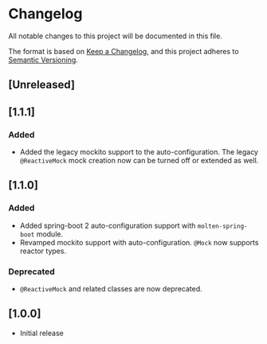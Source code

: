 # Changelog
All notable changes to this project will be documented in this file.

The format is based on [Keep a Changelog](https://keepachangelog.com/en/1.0.0/),
and this project adheres to [Semantic Versioning](https://semver.org/spec/v2.0.0.html).

## [Unreleased]

## [1.1.1]
### Added
- Added the legacy mockito support to the auto-configuration.
  The legacy `@ReactiveMock` mock creation now can be turned off or extended as well.

## [1.1.0]
### Added
- Added spring-boot 2 auto-configuration support with `molten-spring-boot` module.
- Revamped mockito support with auto-configuration. `@Mock` now supports reactor types.

### Deprecated
- `@ReactiveMock` and related classes are now deprecated.

## [1.0.0]
- Initial release
